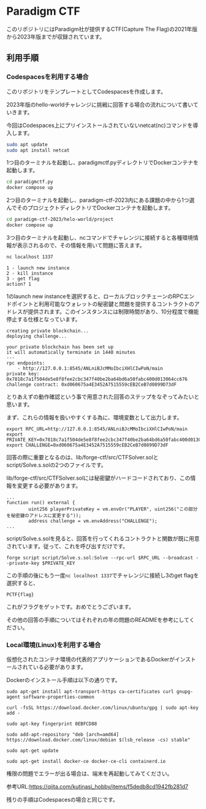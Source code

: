 # Paradigm CTF

このリポジトリにはParadigm社が提供するCTF(Capture The Flag)の2021年版から2023年版までが収録されています。

## 利用手順

### Codespacesを利用する場合

このリポジトリをテンプレートとしてCodespacesを作成します。

2023年版のhello-worldチャレンジに挑戦に回答する場合の流れについて書いていきます。

今回はCodespaces上にプリインストールされていないnetcat(nc)コマンドを導入します。

```bash
sudo apt update
sudo apt install netcat
```

1つ目のターミナルを起動し、paradigmctf.pyディレクトリでDockerコンテナを起動します。

```bash
cd paradigmctf.py
docker compose up
```

2つ目のターミナルを起動し、paradigm-ctf-2023内にある課題の中から1つ選んでそのプロジェクトディレクトリでDockerコンテナを起動します。

```bash
cd paradigm-ctf-2023/helo-world/project
docker compose up
```

3つ目のターミナルを起動し、ncコマンドでチャレンジに接続すると各種環境情報が表示されるので、その情報を用いて問題に答えます。

```bash
nc localhost 1337
```

```
1 - launch new instance
2 - kill instance
3 - get flag
action? 1
```
1のlaunch new instanceを選択すると、ローカルブロックチェーンのRPCエンドポイントと利用可能なウォレットの秘密鍵と問題を提供するコントラクトのアドレスが提供されます。このインスタンスには制限時間があり、10分程度で機能停止する仕様となっています。

```
creating private blockchain...
deploying challenge...

your private blockchain has been set up
it will automatically terminate in 1440 minutes
---
rpc endpoints:
    - http://127.0.0.1:8545/ANLniBJcMMoIbciXHlCIwPoN/main
private key:        0x7818c7a1f504de5e8f8fee2cbc347f40be2ba64bd6a50fabc400d013064cc676
challenge contract: 0xd060675a4E3452A7515559cEB2CeB7d0899D73dF
```

とりあえずの動作確認という事で用意された回答のステップをなぞってみたいと思います。

まず、これらの情報を扱いやすくする為に、環境変数として出力します。

```
export RPC_URL=http://127.0.0.1:8545/ANLniBJcMMoIbciXHlCIwPoN/main
export PRIVATE_KEY=0x7818c7a1f504de5e8f8fee2cbc347f40be2ba64bd6a50fabc400d013064cc676
export CHALLENGE=0xd060675a4E3452A7515559cEB2CeB7d0899D73dF
```

回答の際に重要となるのは、lib/forge-ctf/src/CTFSolver.solとscript/Solve.s.solの2つのファイルです。

lib/forge-ctf/src/CTFSolver.solには秘密鍵がハードコードされており、この情報を変更する必要があります。

```
...
function run() external {
        uint256 playerPrivateKey = vm.envOr("PLAYER", uint256("この部分を秘密鍵のアドレスに変更する"));
        address challenge = vm.envAddress("CHALLENGE");
...
```

script/Solve.s.solを見ると、回答を行ってくれるコントラクトと関数が既に用意されています。従って、これを呼び出すだけです。

```
forge script script/Solve.s.sol:Solve --rpc-url $RPC_URL --broadcast --private-key $PRIVATE_KEY
```

この手順の後にもう一度`nc localhost 1337`でチャレンジに接続し3のget flagを選択すると、
```
PCTF{flag}
```

これがフラグをゲットです。おめでとうございます。

その他の回答の手順についてはそれぞれの年の問題のREADMEを参考にしてください。

### Local環境(Linux)を利用する場合

仮想化されたコンテナ環境の代表的アプリケーションであるDockerがインストールされている必要があります。

Dockerのインストール手順は以下の通りです。

`
sudo apt-get install apt-transport-https ca-certificates curl gnupg-agent software-properties-common
`

`
curl -fsSL https://download.docker.com/linux/ubuntu/gpg | sudo apt-key add -
`

`
sudo apt-key fingerprint 0EBFCD88
`

`
sudo add-apt-repository "deb [arch=amd64] https://download.docker.com/linux/debian $(lsb_release -cs) stable"
`

`
sudo apt-get update
`

`
sudo apt-get install docker-ce docker-ce-cli containerd.io
`

権限の問題でエラーが出る場合は、端末を再起動してみてください。

参考URL:https://qiita.com/kutinasi_hobby/items/f5dedb8cd1942fb281d7

残りの手順はCodespacesの場合と同じです。

